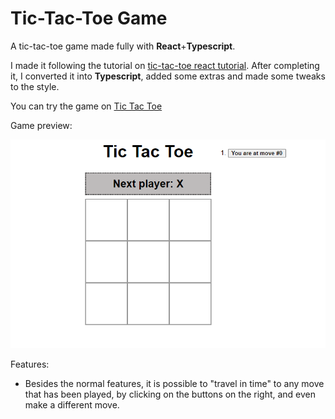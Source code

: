 # Tic-Tac-Toe Game
A tic-tac-toe game made fully with **React**+**Typescript**.

I made it following the tutorial on <a href=https://react.dev/learn/tutorial-tic-tac-toe>tic-tac-toe react tutorial</a>.
After completing it, I converted it into **Typescript**, added some extras and made some tweaks to the style.

You can try the game on <a href=https://jorgefresco.github.io/Tic-Tac-Toe>Tic Tac Toe</a>

Game preview:

![alt text](https://github.com/JorgeFresco/Tic-Tac-Toe/blob/gh-pages/Game.PNG?raw=true)

Features:
- Besides the normal features, it is possible to "travel in time" to any move that has been played,
  by clicking on the buttons on the right, and even make a different move.
